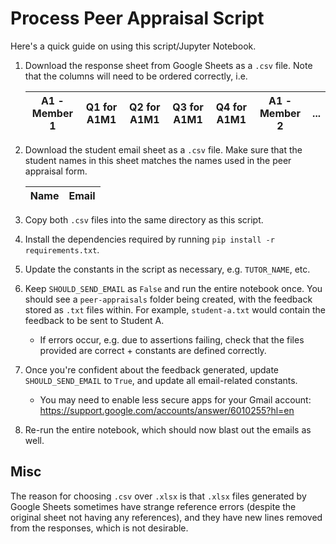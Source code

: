 # Process Peer Appraisal Script

Here's a quick guide on using this script/Jupyter Notebook.

1. Download the response sheet from Google Sheets as a `.csv` file. Note that the columns will need to be ordered correctly, i.e.

   | A1 - Member 1 | Q1 for A1M1 | Q2 for A1M1 | Q3 for A1M1 | Q4 for A1M1 | A1 - Member 2 | ... |
   | ------------- | ----------- | ----------- | ----------- | ----------- | ------------- | --- |

1. Download the student email sheet as a `.csv` file. Make sure that the student names in this sheet matches the names used in the peer appraisal form.

   | Name | Email |
   | ---- | ----- |

1. Copy both `.csv` files into the same directory as this script.
1. Install the dependencies required by running `pip install -r requirements.txt`.
1. Update the constants in the script as necessary, e.g. `TUTOR_NAME`, etc.
1. Keep `SHOULD_SEND_EMAIL` as `False` and run the entire notebook once. You should see a `peer-appraisals` folder being created, with the feedback stored as `.txt` files within. For example, `student-a.txt` would contain the feedback to be sent to Student A.
   - If errors occur, e.g. due to assertions failing, check that the files provided are correct + constants are defined correctly.
1. Once you're confident about the feedback generated, update `SHOULD_SEND_EMAIL` to `True`, and update all email-related constants.
   - You may need to enable less secure apps for your Gmail account: <https://support.google.com/accounts/answer/6010255?hl=en>
1. Re-run the entire notebook, which should now blast out the emails as well.

## Misc

The reason for choosing `.csv` over `.xlsx` is that `.xlsx` files generated by Google Sheets sometimes have strange reference errors (despite the original sheet not having any references), and they have new lines removed from the responses, which is not desirable.
